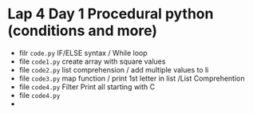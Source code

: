 # Lap 4 Day 1 Procedural python (conditions and more)

- filr `code.py` IF/ELSE syntax / While loop
- file `code1.py` create array with square values 
- file `code2.py` list comprehension / add multiple values to li 
- file `code3.py` map function / print 1st letter in list /List Comprehention 
- file `code4.py` Filter Print all starting with C
- file `code4.py` 
-

